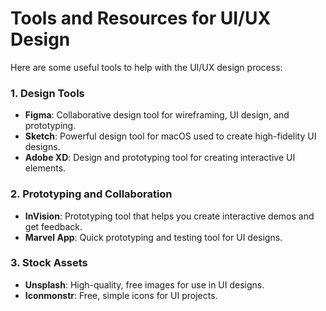 # Tools and Resources for UI/UX Design

Here are some useful tools to help with the UI/UX design process:

### 1. **Design Tools**
   - **Figma**: Collaborative design tool for wireframing, UI design, and prototyping.
   - **Sketch**: Powerful design tool for macOS used to create high-fidelity UI designs.
   - **Adobe XD**: Design and prototyping tool for creating interactive UI elements.

### 2. **Prototyping and Collaboration**
   - **InVision**: Prototyping tool that helps you create interactive demos and get feedback.
   - **Marvel App**: Quick prototyping and testing tool for UI designs.

### 3. **Stock Assets**
   - **Unsplash**: High-quality, free images for use in UI designs.
   - **Iconmonstr**: Free, simple icons for UI projects.

